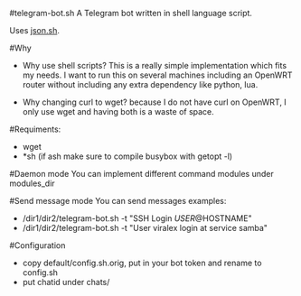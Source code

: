 #telegram-bot.sh
A Telegram bot written in shell language script.

Uses [json.sh](https://github.com/dominictarr/JSON.sh).

#Why
* Why use shell scripts?
This is a really simple implementation which fits my needs.
I want to run this on several machines including an OpenWRT router 
without including any extra dependency like python, lua.

* Why changing curl to wget? because I do not have curl on OpenWRT,
I only use wget and having both is a waste of space.

#Requiments:
* wget
* *sh (if ash make sure to compile busybox with getopt -l)

#Daemon mode
You can implement different command modules under modules_dir

#Send message mode
You can send messages
examples:
- /dir1/dir2/telegram-bot.sh -t "SSH Login $USER@$HOSTNAME"
- /dir1/dir2/telegram-bot.sh -t "User viralex login at service samba"

#Configuration
- copy default/config.sh.orig, put in your bot token and rename to config.sh
- put chatid under chats/<chatid>

